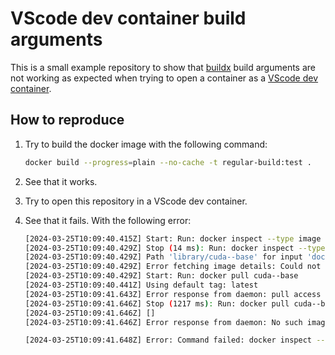 # VScode dev container build arguments

This is a small example repository to show that [buildx](https://docs.docker.com/reference/cli/docker/buildx/build/) build arguments are not working as expected when trying to open a container as a [VScode dev container](https://code.visualstudio.com/docs/remote/containers-advanced#_using-build-args).

## How to reproduce

1. Try to build the docker image with the following command:

   ```bash
   docker build --progress=plain --no-cache -t regular-build:test .
   ```

2. See that it works.
3. Try to open this repository in a VScode dev container.
4. See that it fails. With the following error:

   ```bash
   [2024-03-25T10:09:40.415Z] Start: Run: docker inspect --type image cuda--base
   [2024-03-25T10:09:40.429Z] Stop (14 ms): Run: docker inspect --type image cuda--base
   [2024-03-25T10:09:40.429Z] Path 'library/cuda--base' for input 'docker.io/library/cuda--base' failed validation.  Expected path to match regex '/^[a-z0-9]+([._-][a-z0-9]+)*(\/[a-z0-9]+([._-][a-z0-9]+)*)*$/'.
   [2024-03-25T10:09:40.429Z] Error fetching image details: Could not parse image name 'cuda--base'
   [2024-03-25T10:09:40.429Z] Start: Run: docker pull cuda--base
   [2024-03-25T10:09:40.441Z] Using default tag: latest
   [2024-03-25T10:09:41.643Z] Error response from daemon: pull access denied for cuda--base, repository does not exist or may require 'docker login': denied: requested access to the resource is denied
   [2024-03-25T10:09:41.646Z] Stop (1217 ms): Run: docker pull cuda--base
   [2024-03-25T10:09:41.646Z] []
   [2024-03-25T10:09:41.646Z] Error response from daemon: No such image: cuda--base:latest

   [2024-03-25T10:09:41.648Z] Error: Command failed: docker inspect --type image cuda--base
   ```
